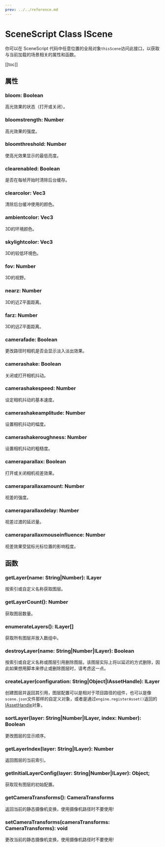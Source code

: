 ```yaml
---
prev: ../../reference.md
---
```


# SceneScript Class IScene

你可以在 SceneScript 代码中任意位置的全局对象`thisScene`访问此接口，以获取与当前加载的场景相关的属性和函数。

[[toc]]

## 属性

### bloom: Boolean

高光效果的状态（打开或关闭）。

### bloomstrength: Number

高光效果的强度。

### bloomthreshold: Number

使高光效果显示的最低亮度。

### clearenabled: Boolean

是否在每帧开始时清除后台缓存。

### clearcolor: Vec3

清除后台缓冲使用的颜色。

### ambientcolor: Vec3

3D的环境颜色。

### skylightcolor: Vec3

3D的较低环境色。

### fov: Number

3D的视野。

### nearz: Number

3D的近Z平面距离。

### farz: Number

3D的远Z平面距离。

### camerafade: Boolean

更改路径时相机是否会显示淡入淡出效果。

### camerashake: Boolean

关闭或打开相机抖动。

### camerashakespeed: Number

设定相机抖动的基本速度。

### camerashakeamplitude: Number

设置相机抖动的幅度。

### camerashakeroughness: Number

设置相机抖动的粗糙度。

### cameraparallax: Boolean

打开或关闭相机视差效果。

### cameraparallaxamount: Number

视差的强度。

### cameraparallaxdelay: Number

视差过渡的延迟量。

### cameraparallaxmouseinfluence: Number

视差效果受鼠标光标位置的影响程度。

## 函数

### getLayer(name: String|Number): ILayer

按索引或自定义名称获取图层。

### getLayerCount(): Number

获取图层数量。

### enumerateLayers(): ILayer[]

获取所有图层并放入数组中。

### destroyLayer(name: String|Number|ILayer): Boolean

按索引或自定义名称或图层引用删除图层。该图层实际上将以延迟的方式删除，因此如果想用脚本来停止或删除图层时，请考虑这一点。

### createLayer(configuration: String|Object|IAssetHandle): ILayer

创建图层并返回其引用，图层配置可以是相对于项目路径的组件，也可以是像`scene.json`文件那样的自定义对象，或者是通过`engine.registerAsset()`返回的[IAssetHandle](/wallpaper-engine-docs/scene/scenescript/reference/class/IAssetHandle)对象，

### sortLayer(layer: String|Number|ILayer, index: Number): Boolean

更改图层的显示顺序。

### getLayerIndex(layer: String|ILayer): Number

返回图层的当前索引。

### getInitialLayerConfig(layer: String|Number|ILayer): Object;

获取现有图层的初始配置。

### getCameraTransforms(): CameraTransforms

返回当前的静态摄像机变换，使用摄像机路径时不要使用!

### setCameraTransforms(cameraTransforms: CameraTransforms): void

更改当前的静态摄像机变换，使用摄像机路径时不要使用!